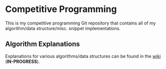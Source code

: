 # Competitive Programming
This is my competitive programming Git repository that contains all of my algorithm/data structure/misc. snippet implementations.

## Algorithm Explanations
Explanations for various algorithms/data structures can be found in the [wiki]([wiki](https://github.com/siva-tanikonda/competitive-programming/wiki)) (**IN-PROGRESS**).

